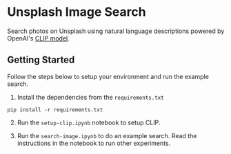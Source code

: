 # Unsplash Image Search

Search photos on Unsplash using natural language descriptions powered by OpenAI's [CLIP model](https://github.com/openai/CLIP).

## Getting Started

Follow the steps below to setup your environment and run the example search.

1. Install the dependencies from the `requirements.txt`

```
pip install -r requirements.txt
```

2. Run the `setup-clip.ipynb` notebook to setup CLIP.

3. Run the `search-image.ipynb` to do an example search. Read the instructions in the notebook to run other experiments.
